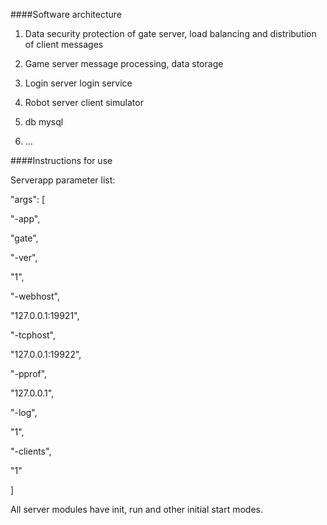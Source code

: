 ####Software architecture


1. Data security protection of gate server, load balancing and distribution of client messages

2. Game server message processing, data storage

3. Login server login service

4. Robot server client simulator

5. db mysql

6. ...


####Instructions for use

Serverapp parameter list:

"args": [

"-app",

"gate",

"-ver",

"1",

"-webhost",

"127.0.0.1:19921",

"-tcphost",

"127.0.0.1:19922",

"-pprof",

"127.0.0.1",

"-log",

"1",

"-clients",

"1"

]



All server modules have init, run and other initial start modes.